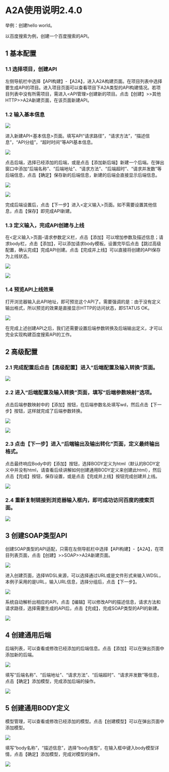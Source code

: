 # A2A使用说明2.4.0
举例：创建hello world。

以百度搜索为例，创建一个百度搜索的API。

## 1 基本配置
### 1.1 选择项目，创建API

左侧导航栏中选择【API构建】-【A2A】，进入A2A构建页面。在项目列表中选择要生成API的项目。进入项目页面可以查看项目下A2A类型的API构建情况。若项目列表中没有所需项目，需进入<API管理>创建新的项目。点击【创建】>>其他HTTP>>A2A新建页面，在该页面新建API。

### 1.2 输入基本信息

![](https://github.com/zhangwanjun111/OrchsymHelp/raw/master/A2A2.4.0/image.png)

进入新建API<基本信息>页面。填写API“请求路径”，“请求方法”，“描述信息”，“API分组”，“超时时间”等API基本信息。

![](https://github.com/zhangwanjun111/OrchsymHelp/raw/master/A2A2.4.0/image%201.png)

点击后端，选择已经添加的后端，或是点击【添加新后端】新建一个后端。在弹出窗口中添加“后端名称”、“后端地址”、“请求方法”、“后端超时”、“请求并发数”等后端信息，点击【确定】保存新的后端信息，新建的后端会直接显示后端信息。

![](https://github.com/zhangwanjun111/OrchsymHelp/raw/master/A2A2.4.0/image%202.png)

![](https://github.com/zhangwanjun111/OrchsymHelp/raw/master/A2A2.4.0/image%203.png)

完成后端设置后，点击【下一步】进入<定义输入>页面。如不需要设置其他信息，点击【保存】即完成API新建。

### 1.3 定义输入，完成API创建与上线

在<定义输入>页面-请求参数定义栏，点击【添加】可以增加参数及描述信息；请求body栏，点击【添加】，可以添加请求body模板。设置完毕后点击【跳过高级配置，确认完成】完成API创建。点击【完成并上线】可以直接将创建的API保存为上线状态。

![](https://github.com/zhangwanjun111/OrchsymHelp/raw/master/A2A2.4.0/image%204.png)

![](https://github.com/zhangwanjun111/OrchsymHelp/raw/master/A2A2.4.0/image%205.png)

### 1.4 预览API上线效果

打开浏览器输入此API地址，即可预览这个API了。需要强调的是：由于没有定义输出格式，所以预览的效果是直接显示HTTP的访问状态，即STATUS OK。

![](https://github.com/zhangwanjun111/OrchsymHelp/raw/master/A2A2.4.0/image%206.png)

在完成上述创建API之后，我们还需要设置后端参数转换及后端输出定义，才可以完全实现构建百度搜索API的工作。

## 2 高级配置
### 2.1 完成配置后点击【高级配置】进入“后端配置及输入转换”页面。

![](https://github.com/zhangwanjun111/OrchsymHelp/raw/master/A2A2.4.0/image%207.png)

### 2.2 进入“后端配置及输入转换”页面，填写“后端参数映射”选项。        

点击后端参数映射中的【添加】按钮，在后端参数名处填写wd，然后点击【下一步】按钮，这样就完成了后端参数转换。 

![](Ahttps://github.com/zhangwanjun111/OrchsymHelp/raw/master/A2A2.4.0/image%208.png)

![](Ahttps://github.com/zhangwanjun111/OrchsymHelp/raw/master/A2A2.4.0/image%209.png)

### 2.3 点击【下一步】进入“后端输出及输出转化”页面，定义最终输出格式。

点击最终响应Body中的【添加】按钮，选择BODY定义为html（默认的BODY定义中并没有html，请查看后续讲解如何创建通用BODY定义来创建此html），然后点击【完成】按钮，保存设置，或是点击【完成并上线】按钮完成创建并上线。

![](https://github.com/zhangwanjun111/OrchsymHelp/raw/master/A2A2.4.0/image%2010.png)

### 2.4 重新复制链接到浏览器输入框内，即可成功访问百度的搜索页面。

![](https://github.com/zhangwanjun111/OrchsymHelp/raw/master/A2A2.4.0/image%2011.png) 

## 3 创建SOAP类型API

创建SOAP类型的API适配，只需在左侧导航栏中选择【API构建】-【A2A】，在项目列表页面，点击【创建】>>SOAP>>A2A新建页面。

![](https://github.com/zhangwanjun111/OrchsymHelp/raw/master/A2A2.4.0/image%2012.png)

进入创建页面，选择WDSL来源，可以选择通过URL或是文件形式来输入WDSL，本例子采用的是URL，输入URL信息，选择分组后，点击【下一步】。

![](https://github.com/zhangwanjun111/OrchsymHelp/raw/master/A2A2.4.0/image%2013.png)

系统自动解析出相应的API，点击【编辑】可以修改API的描述信息，请求方法和请求路径，选择需要生成的API后，点击【完成】，完成SOAP类型的API的新建。

![](https://github.com/zhangwanjun111/OrchsymHelp/raw/master/A2A2.4.0/image%2014.png)

## 4 创建通用后端

后端列表，可以查看或修改已经添加的后端信息。点击【添加】可以在弹出页面中添加新的后端。

![](https://github.com/zhangwanjun111/OrchsymHelp/raw/master/A2A2.4.0/image%2015.png)

填写“后端名称”、“后端地址”、“请求方法”、“后端超时”、“请求并发数”等信息，点击【确定】添加模型，完成添加后端的操作。

![](https://github.com/zhangwanjun111/OrchsymHelp/raw/master/A2A2.4.0/image%2016.png)

## 5 创建通用BODY定义

模型管理，可以查看或修改已经添加的模型。点击【创建模型】可以在弹出页面中添加模型。

![](https://github.com/zhangwanjun111/OrchsymHelp/raw/master/A2A2.4.0/image%2017.png)

填写“body名称”，“描述信息”，选择“body类型”，在输入框中键入body模型详情，点击【确定】添加模型，完成对模型的操作。

![](https://github.com/zhangwanjun111/OrchsymHelp/raw/master/A2A2.4.0/image%2018.png)
